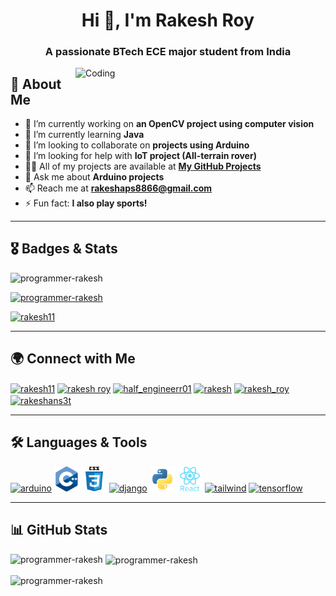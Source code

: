 <h1 align="center">Hi 👋, I'm Rakesh Roy</h1>
<h3 align="center">A passionate BTech ECE major student from India</h3>

<img align="right" alt="Coding" width="400" src="https://media1.giphy.com/media/v1.Y2lkPTc5MGI3NjExdnBlenNlYnMzdjdkYzlycml4YXR2ZGxleDlhaTM3c3IxNzN1NGF0MyZlcD12MV9pbnRlcm5hbF9naWZfYnlfaWQmY3Q9Zw/78XCFBGOlS6keY1Bil/giphy.gif">

## 🚀 About Me  
- 🔭 I’m currently working on **an OpenCV project using computer vision**  
- 🌱 I’m currently learning **Java**  
- 👯 I’m looking to collaborate on **projects using Arduino**  
- 🤝 I’m looking for help with **IoT project (All-terrain rover)**  
- 👨‍💻 All of my projects are available at **[My GitHub Projects](https://github.com/Programmer-Rakesh/My_Projects)**  
- 💬 Ask me about **Arduino projects**  
- 📫 Reach me at **rakeshaps8866@gmail.com**  
- ⚡ Fun fact: **I also play sports!**  

---

## 🎖️ Badges & Stats  
<p align="left"> 
  <img src="https://komarev.com/ghpvc/?username=programmer-rakesh&label=Profile%20views&color=0e75b6&style=flat" alt="programmer-rakesh" />
</p>

<p align="left"> 
  <a href="https://github.com/ryo-ma/github-profile-trophy">
    <img src="https://github-profile-trophy.vercel.app/?username=programmer-rakesh" alt="programmer-rakesh" />
  </a> 
</p>

<p align="left"> 
  <a href="https://twitter.com/rakesh11" target="blank">
    <img src="https://img.shields.io/twitter/follow/rakesh11?logo=twitter&style=for-the-badge" alt="rakesh11" />
  </a> 
</p>

---

## 🌍 Connect with Me  
<p align="left">
<a href="https://twitter.com/rakesh11" target="blank"><img align="center" src="https://raw.githubusercontent.com/rahuldkjain/github-profile-readme-generator/master/src/images/icons/Social/twitter.svg" alt="rakesh11" height="30" width="40" /></a>
<a href="https://linkedin.com/in/rakesh roy" target="blank"><img align="center" src="https://raw.githubusercontent.com/rahuldkjain/github-profile-readme-generator/master/src/images/icons/Social/linked-in-alt.svg" alt="rakesh roy" height="30" width="40" /></a>
<a href="https://instagram.com/half_engineerr01" target="blank"><img align="center" src="https://raw.githubusercontent.com/rahuldkjain/github-profile-readme-generator/master/src/images/icons/Social/instagram.svg" alt="half_engineerr01" height="30" width="40" /></a>
<a href="https://www.hackerrank.com/rakesh" target="blank"><img align="center" src="https://raw.githubusercontent.com/rahuldkjain/github-profile-readme-generator/master/src/images/icons/Social/hackerrank.svg" alt="rakesh" height="30" width="40" /></a>
<a href="https://www.leetcode.com/rakesh_roy" target="blank"><img align="center" src="https://raw.githubusercontent.com/rahuldkjain/github-profile-readme-generator/master/src/images/icons/Social/leet-code.svg" alt="rakesh_roy" height="30" width="40" /></a>
<a href="https://auth.geeksforgeeks.org/user/rakeshans3t" target="blank"><img align="center" src="https://raw.githubusercontent.com/rahuldkjain/github-profile-readme-generator/master/src/images/icons/Social/geeks-for-geeks.svg" alt="rakeshans3t" height="30" width="40" /></a>
</p>

---

## 🛠️ Languages & Tools  
<p align="left">  
  <a href="https://www.arduino.cc/" target="_blank"><img src="https://cdn.worldvectorlogo.com/logos/arduino-1.svg" alt="arduino" width="40" height="40"/></a> 
  <a href="https://www.w3schools.com/cpp/" target="_blank"><img src="https://raw.githubusercontent.com/devicons/devicon/master/icons/cplusplus/cplusplus-original.svg" alt="cplusplus" width="40" height="40"/></a> 
  <a href="https://www.w3schools.com/css/" target="_blank"><img src="https://raw.githubusercontent.com/devicons/devicon/master/icons/css3/css3-original-wordmark.svg" alt="css3" width="40" height="40"/></a>  
  <a href="https://www.djangoproject.com/" target="_blank"><img src="https://cdn.worldvectorlogo.com/logos/django.svg" alt="django" width="40" height="40"/></a>  
  <a href="https://www.python.org" target="_blank"><img src="https://raw.githubusercontent.com/devicons/devicon/master/icons/python/python-original.svg" alt="python" width="40" height="40"/></a>  
  <a href="https://reactjs.org/" target="_blank"><img src="https://raw.githubusercontent.com/devicons/devicon/master/icons/react/react-original-wordmark.svg" alt="react" width="40" height="40"/></a>  
  <a href="https://tailwindcss.com/" target="_blank"><img src="https://www.vectorlogo.zone/logos/tailwindcss/tailwindcss-icon.svg" alt="tailwind" width="40" height="40"/></a>  
  <a href="https://www.tensorflow.org" target="_blank"><img src="https://www.vectorlogo.zone/logos/tensorflow/tensorflow-icon.svg" alt="tensorflow" width="40" height="40"/></a>  
</p>

---

## 📊 GitHub Stats  
<p><img align="left" src="https://github-readme-stats.vercel.app/api/top-langs?username=programmer-rakesh&show_icons=true&locale=en&layout=compact" alt="programmer-rakesh" /></p>

<p>&nbsp;<img align="center" src="https://github-readme-stats.vercel.app/api?username=programmer-rakesh&show_icons=true&locale=en" alt="programmer-rakesh" /></p>

<p><img align="center" src="https://github-readme-streak-stats.herokuapp.com/?user=programmer-rakesh&" alt="programmer-rakesh" /></p>
